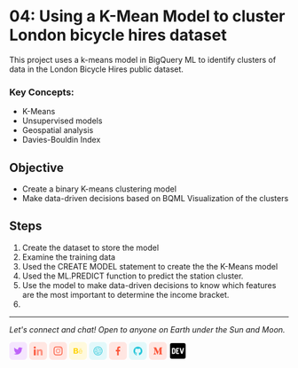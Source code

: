 
# 04: Using a K-Mean Model to cluster London bicycle hires dataset
This project uses a k-means model in BigQuery ML to identify clusters of data in the London Bicycle Hires public dataset.


### Key Concepts: 
- K-Means 
- Unsupervised models
- Geospatial analysis 
- Davies-Bouldin Index

## Objective 

- Create a binary K-means clustering model
- Make data-driven decisions based on BQML Visualization of the clusters


## Steps
1. Create the dataset to store the model 
1. Examine the training data 
1. Used the CREATE MODEL statement to create the the K-Means model 
1. Used the ML.PREDICT function to predict the station cluster. 
1. Use the model to make data-driven decisions to know which features are the most important to determine the income bracket.
1. 
--------------------------------------------------------------------------------

_Let's connect and chat! Open to anyone on Earth under the Sun and Moon._

[![](https://github.com/paulycloud/paulycloud/blob/main/assets/twitter.png)](https://twitter.com/paulycloud) [![](https://github.com/paulycloud/paulycloud/blob/main/assets/linkedin.png)](https://www.linkedin.com/in/paulmkamau/) [![](https://github.com/paulycloud/paulycloud/blob/main/assets/insta.png)](https://www.instagram.com/paulykamau) [![](https://github.com/paulycloud/paulycloud/blob/main/assets/behance.png)](https://www.behance.net/paulycloud) [![](https://github.com/paulycloud/paulycloud/blob/main/assets/dribbble.png)](https://dribbble.com/paulycloud) [![](https://github.com/paulycloud/paulycloud/blob/main/assets/facebook.png)](https://www.facebook.com/paul.m.kamau.3/) [![](https://github.com/paulycloud/paulycloud/blob/main/assets/github.png)](https://github.com/paulycloud) [![](https://github.com/paulycloud/paulycloud/blob/main/assets/medium.png)](https://medium.com/@paulkamau) [![](https://github.com/paulycloud/paulycloud/blob/main/assets/dev.png)](https://dev.to/paulycloud)